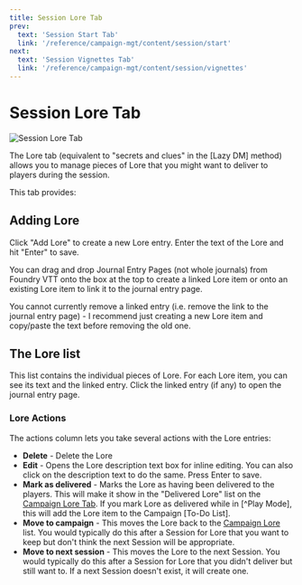 ```yaml
---
title: Session Lore Tab
prev: 
  text: 'Session Start Tab'
  link: '/reference/campaign-mgt/content/session/start'
next: 
  text: 'Session Vignettes Tab'
  link: '/reference/campaign-mgt/content/session/vignettes'
---
```

# Session Lore Tab
![Session Lore Tab](/assets/images/session-lore-tab.webp)

The Lore tab (equivalent to "secrets and clues" in the [Lazy DM] method) allows you to manage pieces of Lore that you might want to deliver to players during the session.

This tab provides:

## Adding Lore
Click "Add Lore" to create a new Lore entry.  Enter the text of the Lore and hit "Enter" to save.

You can drag and drop Journal Entry Pages (not whole journals) from Foundry VTT onto the box at the top to create a linked Lore item or onto an existing Lore item to link it to the journal entry page.  
  
You cannot currently remove a linked entry (i.e. remove the link to the journal entry page) - I recommend just creating a new Lore item and copy/paste the text before removing the old one.

## The Lore list
This list contains the individual pieces of Lore.  For each Lore item, you can see its text and the linked entry.  Click the linked entry (if any) to open the journal entry page.

### Lore Actions
The actions column lets you take several actions with the Lore entries:
  - **Delete** - Delete the Lore
  - **Edit** - Opens the Lore description text box for inline editing. You can also click on the description text to do the same.  Press Enter to save.
  - **Mark as delivered** - Marks the Lore as having been delivered to the players. This will make it show in the "Delivered Lore" list on the [Campaign Lore Tab](/reference/campaign-mgt/content/campaign/Lore).  If you mark Lore as delivered while in [^Play Mode], this will add the Lore item to the Campaign [To-Do List]. 
  - **Move to campaign** - This moves the Lore back to the [Campaign Lore](/reference/campaign-mgt/content/campaign/lore) list.  You would typically do this after a Session for Lore that you want to keep but don't think the next Session will be appropriate.
  - **Move to next session** - This moves the Lore to the next Session.  You would typically do this after a Session for Lore that you didn't deliver but still want to.  If a next Session doesn't exist, it will create one.
